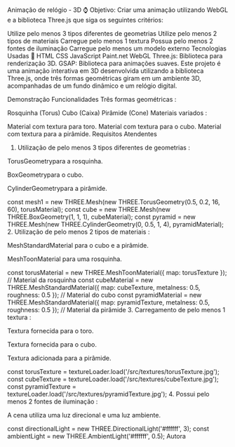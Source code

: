 Animação de relógio - 3D ⌚
Objetivo: Criar uma animação utilizando WebGL e a biblioteca Three.js que siga os seguintes critérios:

Utilize pelo menos 3 tipos diferentes de geometrias
Utilize pelo menos 2 tipos de materiais
Carregue pelo menos 1 textura
Possua pelo menos 2 fontes de iluminação
Carregue pelo menos um modelo externo
Tecnologias Usadas 🔧
HTML
CSS
JavaScript
Paint.net
WebGL
Three.js: Biblioteca para renderização 3D.
GSAP: Biblioteca para animações suaves.
Este projeto é uma animação interativa em 3D desenvolvida utilizando a biblioteca Three.js, onde três formas geométricas giram em um ambiente 3D, acompanhadas de um fundo dinâmico e um relógio digital.

Demonstração
Funcionalidades
Três formas geométricas :

Rosquinha (Torus)
Cubo (Caixa)
Pirâmide (Cone)
Materiais variados :

Material com textura para toro.
Material com textura para o cubo.
Material com textura para a pirâmide.
Requisitos Atendentes
1. Utilização de pelo menos 3 tipos diferentes de geometrias :

TorusGeometrypara a rosquinha.

BoxGeometrypara o cubo.

CylinderGeometrypara a pirâmide.

const mesh1 = new THREE.Mesh(new THREE.TorusGeometry(0.5, 0.2, 16, 60), torusMaterial);
const cube = new THREE.Mesh(new THREE.BoxGeometry(1, 1, 1), cubeMaterial);
const pyramid = new THREE.Mesh(new THREE.CylinderGeometry(0, 0.5, 1, 4), pyramidMaterial);
2. Utilização de pelo menos 2 tipos de materiais :

MeshStandardMaterial para o cubo e a pirâmide.

MeshToonMaterial para uma rosquinha.

const torusMaterial = new THREE.MeshToonMaterial({ map: torusTexture }); // Material da rosquinha
const cubeMaterial = new THREE.MeshStandardMaterial({ map: cubeTexture, metalness: 0.5, roughness: 0.5 }); // Material do cubo
const pyramidMaterial = new THREE.MeshStandardMaterial({ map: pyramidTexture, metalness: 0.5, roughness: 0.5 }); // Material da pirâmide
3. Carregamento de pelo menos 1 textura :

Textura fornecida para o toro.

Textura fornecida para o cubo.

Textura adicionada para a pirâmide.

const torusTexture = textureLoader.load('/src/textures/torusTexture.jpg');
const cubeTexture = textureLoader.load('/src/textures/cubeTexture.jpg');
const pyramidTexture = textureLoader.load('/src/textures/pyramidTexture.jpg'); 
4. Possui pelo menos 2 fontes de iluminação :

A cena utiliza uma luz direcional e uma luz ambiente.

const directionalLight = new THREE.DirectionalLight('#ffffff', 3);
const ambientLight = new THREE.AmbientLight('#ffffff', 0.5);
Autora
